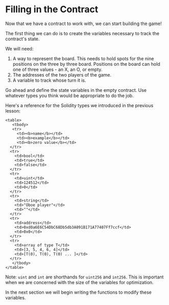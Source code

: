 # Filling in the Contract

Now that we have a contract to work with, we can start building the game!

The first thing we can do is to create the variables necessary to track the contract's state.

We will need:

1. A way to represent the board. This needs to hold spots for the nine positions on the three by three board. Positions on the board can hold one of three values - an X, an O, or empty.
2. The addresses of the two players of the game.
3. A variable to track whose turn it is.

Go ahead and define the state variables in the empty contract. Use whatever types you think would be appropriate to do the job.

Here's a reference for the Solidity types we introduced in the previous lesson:

```
<table>
   <tbody>
   <tr>
     <td><b>name</b></td>
     <td><b>example</b></td>
     <td><b>zero value</b></td>
  </tr>
  <tr>
    <td>bool</td>
    <td>true</td>
    <td>false</td>
  </tr>
  <tr>
    <td>uint</td>
    <td>124512</td>
    <td>0</td>
  </tr>
  <tr>
    <td>string</td>
    <td>"Oboe player"</td>
    <td>""</td>
  </tr>
  <tr>
    <td>address</td>
    <td>0xd0a6E6C54DbC68Db5db3A091B171A77407Ff7ccf</td>
    <td>0x0</td>
  </tr>
  <tr>
    <td>array of type T</td>
    <td>[3, 5, 4, 6, 4]</td>
    <td>[T(0), T(0), T(0) ... ]</td>
  </tr>
   </tbody>
</table>
```

Note: `uint` and `int` are shorthands for `uint256` and `int256`. This is important when we are concerned with the size of the variables for optimization.

In the next section we will begin writing the functions to modify these variables.
